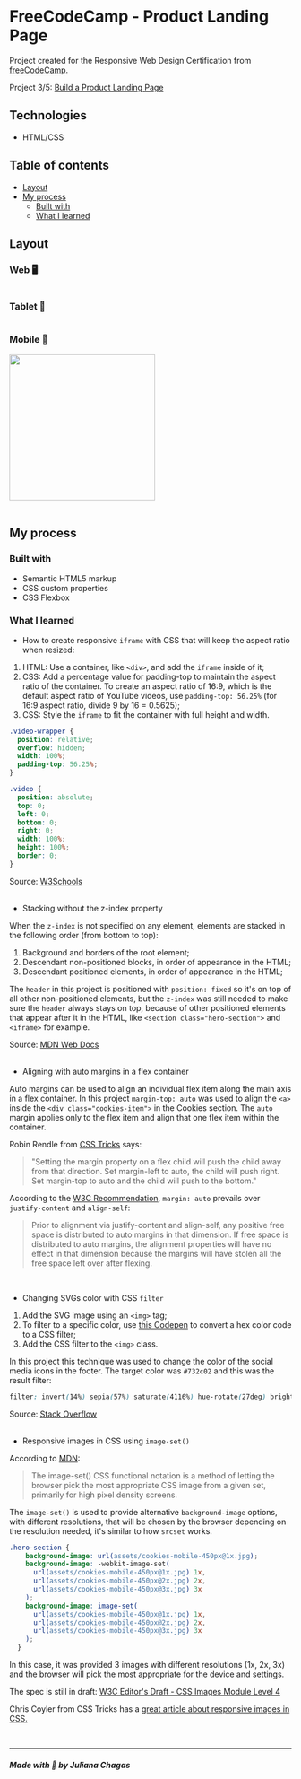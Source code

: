 # FreeCodeCamp - Product Landing Page

Project created for the Responsive Web Design Certification from <a href="https://www.freecodecamp.org/learn">freeCodeCamp</a>.

Project 3/5: <a href="https://www.freecodecamp.org/learn/responsive-web-design/responsive-web-design-projects/build-a-product-landing-page">Build a Product Landing Page</a>

## Technologies

- HTML/CSS

## Table of contents

- [Layout](#layout) 
- [My process](#my-process)
  - [Built with](#built-with)
  - [What I learned](#what-i-learned)

## Layout

### Web 🖥️

<img src="screenshots/desktop.png" alt=""/> <br/>

### Tablet 📱

<img src="screenshots/tablet.png" alt=""/> <br/>

### Mobile 📱

<img src="screenshots/mobile.png" alt="" width="260"/> <br/><br/>

## My process

### Built with

- Semantic HTML5 markup
- CSS custom properties
- CSS Flexbox

### What I learned

- How to create responsive `iframe` with CSS that will keep the aspect ratio when resized:

1) HTML: Use a container, like `<div>`, and add the `iframe` inside of it;
2) CSS: Add a percentage value for padding-top to maintain the aspect ratio of the container. To create an aspect ratio of 16:9, which is the default aspect ratio of YouTube videos, use `padding-top: 56.25%` (for 16:9 aspect ratio, divide 9 by 16 = 0.5625);
3) CSS: Style the `iframe` to fit the container with full height and width.


```css
.video-wrapper {
  position: relative;
  overflow: hidden;
  width: 100%;
  padding-top: 56.25%;
}

.video {
  position: absolute;
  top: 0;
  left: 0;
  bottom: 0;
  right: 0;
  width: 100%;
  height: 100%;
  border: 0;
}
```

Source: <a href="https://www.w3schools.com/howto/howto_css_responsive_iframes.asp">W3Schools</a>
<br/><br/>

- Stacking without the z-index property

When the `z-index` is not specified on any element, elements are stacked in the following order (from bottom to top):

1) Background and borders of the root element;
2) Descendant non-positioned blocks, in order of appearance in the HTML;
3) Descendant positioned elements, in order of appearance in the HTML;

The `header` in this project is positioned with `position: fixed` so it's on top of all other non-positioned elements, but the `z-index` was still needed to make sure the `header` always stays on top, because of other positioned elements that appear after it in the HTML, like `<section class="hero-section">` and `<iframe>` for example.

Source: <a href="https://developer.mozilla.org/en-US/docs/Web/CSS/CSS_Positioning/Understanding_z_index/Stacking_without_z-index">MDN Web Docs</a>
<br/><br/>

- Aligning with auto margins in a flex container

Auto margins can be used to align an individual flex item along the main axis in a flex container. In this project `margin-top: auto` was used to align the `<a>` inside the `<div class="cookies-item">` in the Cookies section. The `auto` margin applies only to the flex item and align that one flex item within the container.

Robin Rendle from <a href="https://css-tricks.com/the-peculiar-magic-of-flexbox-and-auto-margins/">CSS Tricks</a> says:

> "Setting the margin property on a flex child will push the child away from that direction. Set margin-left to auto, the child will push right. Set margin-top to auto and the child will push to the bottom."

According to the <a href="https://www.w3.org/TR/css-flexbox-1/#auto-margins">W3C Recommendation</a>, `margin: auto` prevails over `justify-content` and `align-self`: 
>Prior to alignment via justify-content and align-self, any positive free space is distributed to auto margins in that dimension.
>If free space is distributed to auto margins, the alignment properties will have no effect in that dimension because the margins will have stolen all the free space left over after flexing.

<br/>

- Changing SVGs color with CSS `filter`

1) Add the SVG image using an `<img>` tag;
2) To filter to a specific color, use <a href="https://codepen.io/sosuke/pen/Pjoqqp">this Codepen</a> to convert a hex color code to a CSS filter;
3) Add the CSS filter to the `<img>` class.

In this project this technique was used to change the color of the social media icons in the footer. The target color was `#732c02` and this was the result filter:

```css
filter: invert(14%) sepia(57%) saturate(4116%) hue-rotate(27deg) brightness(96%) contrast(98%);
```
Source: <a href="https://stackoverflow.com/questions/22252472/how-to-change-the-color-of-an-svg-element">Stack Overflow</a>
<br/><br/>

- Responsive images in CSS using `image-set()`

According to <a href="https://developer.mozilla.org/en-US/docs/Web/CSS/image/image-set()">MDN</a>:
>The image-set() CSS functional notation is a method of letting the browser pick the most appropriate CSS image from a given set, primarily for high pixel density screens.

The `image-set()` is used to provide alternative `background-image` options, with different resolutions, that will be chosen by the browser depending on the resolution needed, it's similar to how `srcset` works. 

```css
.hero-section {
    background-image: url(assets/cookies-mobile-450px@1x.jpg);
    background-image: -webkit-image-set(
      url(assets/cookies-mobile-450px@1x.jpg) 1x,
      url(assets/cookies-mobile-450px@2x.jpg) 2x,
      url(assets/cookies-mobile-450px@3x.jpg) 3x
    );
    background-image: image-set(
      url(assets/cookies-mobile-450px@1x.jpg) 1x,
      url(assets/cookies-mobile-450px@2x.jpg) 2x,
      url(assets/cookies-mobile-450px@3x.jpg) 3x
    );
  }
```

In this case, it was provided 3 images with different resolutions (1x, 2x, 3x) and the browser will pick the most appropriate for the device and settings. 

The spec is still in draft: <a href="https://drafts.csswg.org/css-images-4/#image-set-notation">W3C Editor's Draft - CSS Images Module Level 4</a>

Chris Coyler from CSS Tricks has a <a href="https://css-tricks.com/responsive-images-css/">great article about responsive images in CSS.</a> 

<br/>

***
##### Made with 💜 by Juliana Chagas 
